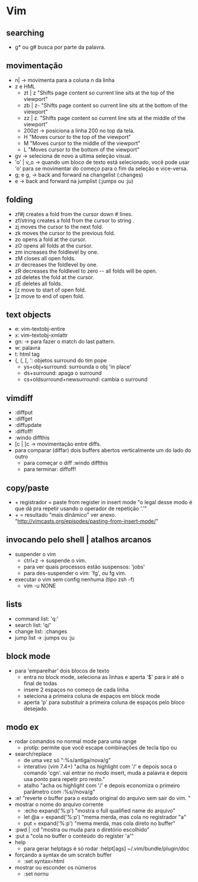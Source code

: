 # Vim

## searching
  * g* ou g# busca por parte da palavra.
## movimentação
  * n| -> movimenta para a coluna n da linha
  * z e HML
    * zt | z<cr>
      "Shifts page content so current line sits at the top of the viewport"
    * zb | z-
      "Shifts page content so current line sits at the bottom of the viewport"
    * zz | z.
      "Shifts page content so current line sits at the middle of the viewport"
    * 200zt -> posiciona a linha 200 no top da tela.
    * H
      "Moves cursor to the top of the viewport"
    * M
      "Moves cursor to the middle of the viewport"
    * L
      "Moves cursor to the bottom of the viewport"
  * gv -> seleciona de novo a ultima seleção visual.
  * 'o' | v_o -> quando um bloco de texto está selecionado, você pode usar 'o' para se movimentar do começo para o fim da seleção e vice-versa.
  * g; e g, -> back and forward na changelist (:changes)
  * <c-i> e <c-o> -> back and forward na jumplist (:jumps ou :ju)
## folding
  * zf#j creates a fold from the cursor down # lines.
  * zf/string creates a fold from the cursor to string .
  * zj moves the cursor to the next fold.
  * zk moves the cursor to the previous fold.
  * zo opens a fold at the cursor.
  * zO opens all folds at the cursor.
  * zm increases the foldlevel by one.
  * zM closes all open folds.
  * zr decreases the foldlevel by one.
  * zR decreases the foldlevel to zero -- all folds will be open.
  * zd deletes the fold at the cursor.
  * zE deletes all folds.
  * [z move to start of open fold.
  * ]z move to end of open fold.
## text objects
  * e: vim-textobj-entire
  * x: vim-textobj-xmlattr
  * gn: -> para fazer o match do last pattern.
  * w: palavra
  * t: html tag
  * {, (, [, ': objetos surround do tim pope
    * ys+obj+surround: surrounda o obj 'in place'
    * ds+surround: apaga o surround
    * cs+oldsurround+newsurround: cambia o surround
## vimdiff
  * :diffput
  * :diffget
  * :diffupdate
  * :diffoff!
  * :windo diffthis
  * [c | ]c -> movimentação entre diffs.
  * para comparar (diffar) dois buffers abertos verticalmente um do lado do outro
    * para começar o diff :windo diffthis
    * para terminar: diffoff!
## copy/paste
  * <C-R> + registrador = paste from register in insert mode
    "o legal desse modo é que dá pra repetir usando o operador de repetição '.'"
  * <C-R> + <C-O> = resultado "mais dinâmico" ver anexo.
    "http://vimcasts.org/episodes/pasting-from-insert-mode/"
## invocando pelo shell | atalhos arcanos
  * suspender o vim
    * ctrl+z -> suspende o vim.
    * para ver quais processos estão suspensos: 'jobs'
    * para des-suspender o vim: 'fg', ou fg vim.
  * executar o vim sem config nenhuma (tipo zsh -f)
    * vim -u NONE
## lists
  * command list: 'q:'
  * search list: 'q/'
  * change list: :changes
  * jump list -> :jumps ou :ju
## block mode
  * para 'emparelhar' dois blocos de texto
    * entra no block mode, seleciona as linhas e aperta '$' para ir até o final de todas
    * insere 2 espaços no começo de cada linha
    * seleciona a primeira coluna de espaços em block mode
    * aperta 'p' para substituir a primeira coluna de espaços pelo bloco desejado.
## modo ex
  * rodar comandos no normal mode para uma range
    * protip: <C-v> permite que você escape combinações de tecla tipo <ESC> ou <C-a>
  * search/replace
    * de uma vez só
      ":%s/antiga/nova/g"
    * interativo (vim 7.4+)
      "acha os highlight com '/' e depois soca o comando 'cgn'. vai entrar no modo insert, muda a palavra e depois usa ponto para repetir pro resto."
    * atalho
      "acha os highlight com '/' e depois economiza o primeiro parâmetro com :%s//nova/g"
  * :e!
    "reverte o buffer para o estado original do arquivo sem sair do vim. "
  * mostrar o nome do arquivo corrente
    * :echo expand('%:p')
      "mostra o full qualified name do arquivo"
    * let @a = expand('%:p')
      "mema merda, mas cola no registrador "a"
    * put = expand('%:p')
      "mema merda, mas cola direto no buffer"
  * :pwd | :cd
    "mostra ou muda para o diretório escolhido"
  * :put a
    "cola no buffer o conteúdo do register 'a'"
  * help
    * para gerar helptags é só rodar :helpt[ags] ~/.vim/bundle/plugin/doc
  * forçando a syntax de um scratch buffer
    * :set syntax=html
  * mostrar ou esconder os números
    * :set nornu
